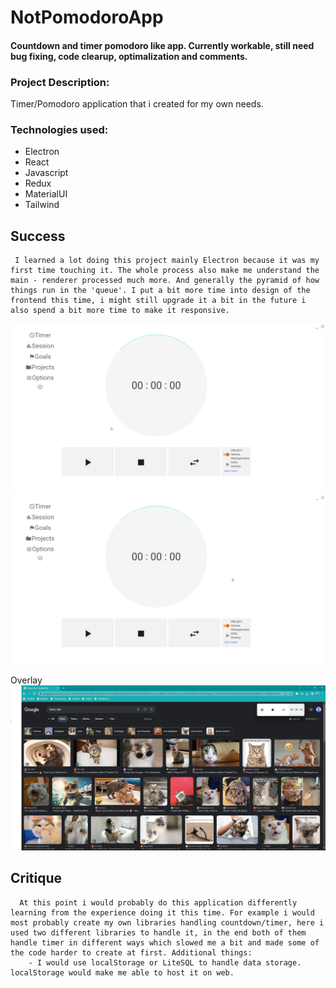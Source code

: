 # NotPomodoroApp
#### Countdown and timer pomodoro like app. Currently workable, still need bug fixing, code clearup, optimalization and comments. 

### Project Description:
   Timer/Pomodoro application that i created for my own needs.
 

### Technologies used: 
   * Electron
   * React
   * Javascript
   * Redux
   * MaterialUI
   * Tailwind


   ## Success 
     I learned a lot doing this project mainly Electron because it was my first time touching it. The whole process also make me understand the main - renderer processed much more. And generally the pyramid of how things run in the 'queue'. I put a bit more time into design of the frontend this time, i might still upgrade it a bit in the future i also spend a bit more time to make it responsive. 



![](https://github.com/marcin554/NotPomodoroApp/blob/dev/Timer.gif)
![](https://github.com/marcin554/NotPomodoroApp/blob/dev/Options.gif)

Overlay
![](https://github.com/marcin554/NotPomodoroApp/blob/dev/Overlay.png)

   ## Critique
      At this point i would probably do this application differently learning from the experience doing it this time. For example i would most probably create my own libraries handling countdown/timer, here i used two different libraries to handle it, in the end both of them handle timer in different ways which slowed me a bit and made some of the code harder to create at first. Additional things:
        - I would use localStorage or LiteSQL to handle data storage. localStorage would make me able to host it on web. 
      